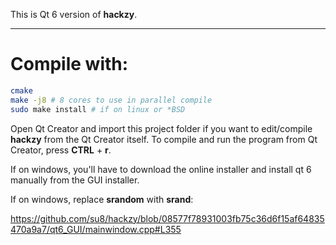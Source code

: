 This is Qt 6 version of **hackzy**. 

---

# Compile with:

```bash
cmake
make -j8 # 8 cores to use in parallel compile
sudo make install # if on linux or *BSD
```

Open Qt Creator and import this project folder if you want to edit/compile **hackzy** from the Qt Creator itself. To compile and run the program from Qt Creator, press **CTRL** + **r**.

If on windows, you'll have to download the online installer and install qt 6 manually from the GUI installer.

If on windows, replace **srandom** with **srand**:

https://github.com/su8/hackzy/blob/08577f78931003fb75c36d6f15af64835470a9a7/qt6_GUI/mainwindow.cpp#L355
